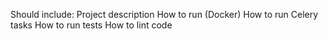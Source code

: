 Should include:
Project description
How to run (Docker)
How to run Celery tasks
How to run tests
How to lint code
